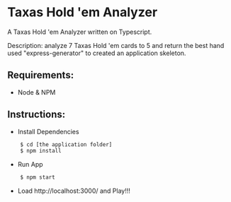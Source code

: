 # Taxas Hold 'em Analyzer
A Taxas Hold 'em Analyzer written on Typescript.

Description: analyze 7 Taxas Hold 'em cards to 5 and return the best hand
used "express-generator" to created an application skeleton.

## Requirements:
* Node & NPM

## Instructions:
* Install Dependencies
```bash
    $ cd [the application folder]
    $ npm install
```
* Run App
```bash
    $ npm start
```

* Load http://localhost:3000/ and Play!!!
